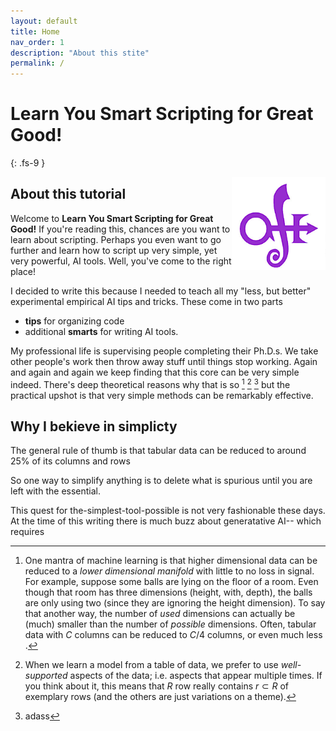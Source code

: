 ```yaml
---
layout: default
title: Home
nav_order: 1
description: "About this stite"
permalink: /
---
```


# Learn You Smart Scripting for Great Good!
{: .fs-9 }

<img width=150 align=right src="/img/logo.png">


## <a name=abaout>About this tutorial</a>

Welcome to 
**Learn You Smart  Scripting for Great Good!**
If you're reading this, chances are you want to 
learn about scripting. Perhaps you even want
to go further and learn how to script up very
simple, yet very powerful, AI tools.
Well, you've come to the right place!

I decided to write this because I needed to teach
all my "less, but better" 
experimental empirical AI tips and tricks.
These come in two parts

- **tips** for organizing code
- additional **smarts** for writing AI tools.

My professional life
is supervising people
completing
their Ph.D.s. 
We take  other people's
work then
throw away stuff until 
 things stop working.
Again
and again and again we keep finding that
this core 
can be very simple indeed.
There's deep theoretical reasons why
that is so [^INTRINSIC] [^PROTOTYPES] [^SSL]
but the practical upshot is that very
simple methods can be remarkably effective.

[^INTRINSIC]: One mantra of machine learning is that higher dimensional data can be reduced to a _lower dimensional manifold_ with little to no loss in signal.  For example, suppose some balls are lying on the floor of a room. Even though that room has three dimensions (height, with, depth), the balls are only using two (since they are ignoring the height dimension).  To say that another way,  the number of _used_ dimensions can actually be (much) smaller than the number of _possible_ dimensions.  Often, tabular data with $C$ columns can be reduced to $C/4$ columns, or even much less [^kohavi97]. 

[^PROTOTYPES]: When we learn a model from a table of data, we prefer    to use _well-supported_ aspects of the data; i.e. aspects that appear multiple times.
If you think about it, this means that $R$ row
really contains $r \subset R$ of exemplary rows 
(and the others are just variations on a theme).

[^PROTOTYPES]: asdas

[^SSL]: adass

## <a name=simple>Why I bekieve in simplicty

The general rule of thumb is that tabular data
can be reduced to around 25% of its columns
and rows

So one way to simplify anything is to
delete what is spurious until you are
left with the essential.


This quest for the-simplest-tool-possible
is not very fashionable these days.
At the time of this writing there is much
buzz about generatative AI-- which requires




[^kohavi97]: Ron Kohavi, George H. John, Wrappers for feature subset selection, Artificial Intelligence, Volume 97, Issues 1–2, 1997, Pages 273-324,





